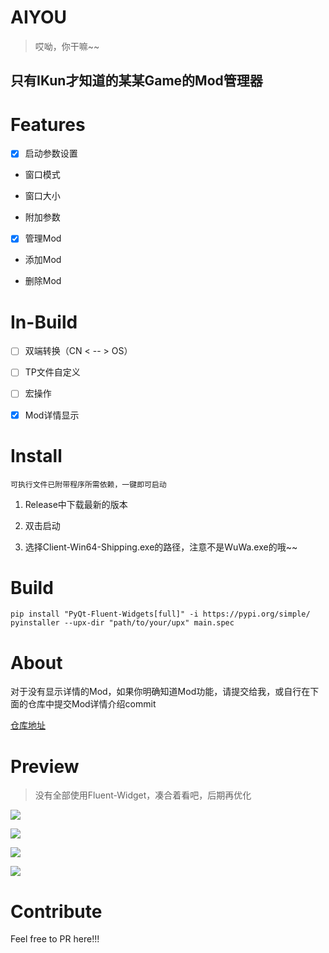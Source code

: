 # AIYOU

> 哎呦，你干嘛~~

## 只有IKun才知道的某某Game的Mod管理器

# Features

- [x] 启动参数设置

- 窗口模式

- 窗口大小

- 附加参数

- [x] 管理Mod

- 添加Mod

- 删除Mod

# In-Build

- [ ] 双端转换（CN < -- > OS）

- [ ] TP文件自定义

- [ ] 宏操作

- [x] Mod详情显示

# Install

```
可执行文件已附带程序所需依赖，一键即可启动
```

1. Release中下载最新的版本

2. 双击启动

3. 选择Client-Win64-Shipping.exe的路径，注意不是WuWa.exe的哦~~

# Build

```
pip install "PyQt-Fluent-Widgets[full]" -i https://pypi.org/simple/
pyinstaller --upx-dir "path/to/your/upx" main.spec
```

# About

对于没有显示详情的Mod，如果你明确知道Mod功能，请提交给我，或自行在下面的仓库中提交Mod详情介绍commit

[仓库地址](https://gitee.com/wxdxyyds/aiyou_-translate)

# Preview

> 没有全部使用Fluent-Widget，凑合着看吧，后期再优化

![](https://cdn.jsdelivr.net/gh/Cey1anze/Blog_Images@main/pic/202406192137195.png)

![](https://cdn.jsdelivr.net/gh/Cey1anze/Blog_Images@main/pic/202406192137750.png)

![](https://cdn.jsdelivr.net/gh/Cey1anze/Blog_Images@main/pic/202406182255029.png)

![](https://cdn.jsdelivr.net/gh/Cey1anze/Blog_Images@main/pic/202406182256174.png)

# Contribute

Feel free to PR here!!!

